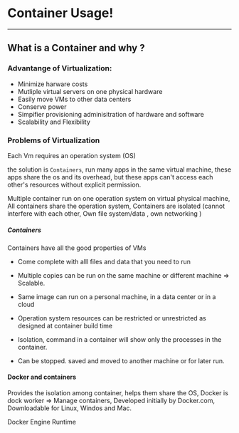 # Container Usage!
------

## What is a Container and why ?

### Advantange of Virtualization:
- Minimize harware costs
- Mutliple virtual servers on one physical hardware
- Easily move VMs to other data centers
- Conserve power
- Simpifier provisioning adminisitration of hardware and software
- Scalability and Flexibility

### Problems of Virtualization

Each Vm requires an operation system (OS)

the solution is `Containers`, run many apps in the same virtual machine, these apps share the os and its overhead, but these apps can't access each other's resources without explicit permission.

Multiple container run on one operation system on virtual physical machine, All containers share the operation system, Containers are isolated (cannot interfere with each other, Own file system/data , own networking )

##### Containers

Containers have all the good properties of VMs

- Come complete with alll files and data that you need to run

- Multiple copies can be run on the same machine or different machine => Scalable.

- Same image can run on a personal machine, in a data center or in a cloud

- Operation system resources can be restricted or unrestricted as designed at container build time

- Isolation, command in a container will show only the processes in the container.

- Can be stopped. saved and moved to another machine or for later run.

####  Docker and containers

Provides the isolation among container, helps them share the OS, Docker is dock worker => Manage containers, Developed initially by Docker.com, Downloadable for Linux, Windos and Mac.

Docker Engine Runtime
